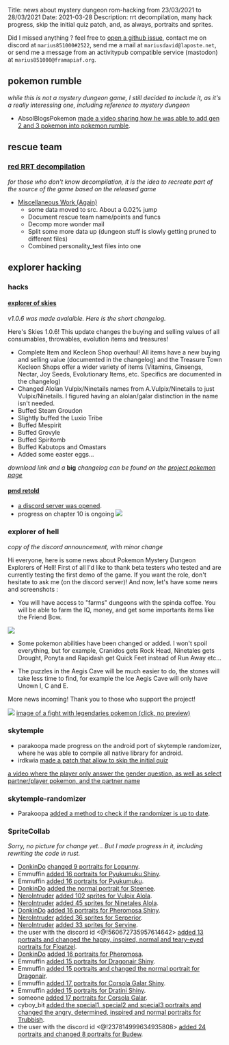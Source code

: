 Title: news about mystery dungeon rom-hacking from 23/03/2021 to 28/03/2021
Date: 2021-03-28
Description: rrt decompilation, many hack progress, skip the initial quiz patch, and, as always, portraits and sprites.


Did I missed anything ? feel free to [open a github issue](https://github.com/marius851000/pmd_hack_weekly/issues), contact me on discord at ``marius851000#2522``, send me a mail at ``mariusdavid@laposte.net``, or send me a message from an activitypub compatible service (mastodon) at ``marius851000@framapiaf.org``.

## pokemon rumble
*while this is not a mystery dungeon game, I still decided to include it, as it's a really interessing one, including reference to mystery dungeon*
- AbsolBlogsPokemon [made a video sharing how he was able to add gen 2 and 3 pokemon into pokemon rumble](https://youtu.be/AYdxhqd1RLg).

## rescue team
### [red RRT decompilation](https://github.com/pret/pmd-red)
*for those who don't know decompilation, it is the idea to recreate part of the source of the game based on the released game*
- [Miscellaneous Work (Again)](https://github.com/pret/pmd-red/pull/31)
  - some data moved to src. About a 0.02% jump
  - Document rescue team name/points and funcs
  - Decomp more wonder mail
  - Split some more data up (dungeon stuff is slowly getting pruned to different files)
  - Combined personality_test files into one

## explorer hacking
### hacks
#### [explorer of skies](https://hacks.skytemple.org/h/skies)
*v1.0.6 was made avalaible. Here is the short changelog.*

Here's Skies 1.0.6! This update changes the buying and selling values of all consumables, throwables, evolution items and treasures! 

- Complete Item and Kecleon Shop overhaul! All items have a new buying and selling value (documented in the changelog) and the Treasure Town Kecleon Shops offer a wider variety of items (Vitamins, Ginsengs, Nectar, Joy Seeds, Evolutionary Items, etc. Specifics are documented in the changelog)
- Changed Alolan Vulpix/Ninetails names from A.Vulpix/Ninetails to just Vulpix/Ninetails. I figured having an alolan/galar distinction in the name isn't needed. 
- Buffed Steam Groudon
- Slightly buffed the Luxio Tribe
- Buffed Mespirit
- Buffed Grovyle
- Buffed Spiritomb
- Buffed Kabutops and Omastars
- Added some easter eggs...

*download link and a* **big** *changelog can be found on the [project pokemon page](https://projectpokemon.org/home/forums/topic/58401-pokemon-mystery-dungeon-explorers-of-skies/)*

#### [pmd retold](https://hacks.skytemple.org/h/retold)
- [a discord server was opened](https://discord.gg/zAAVS7Kd).
- progress on chapter 10 is ongoing
![](./images/05-pmdretold.png)

### explorer of hell
*copy of the discord announcement, with minor change*

Hi everyone, here is some news about Pokemon Mystery Dungeon Explorers of Hell! First of all I'd like to thank beta testers who tested and are currently testing the first demo of the game. If you want the role, don't hesitate to ask me (on the discord server)! And now, let's have some news and screenshots : 

- You will have access to "farms" dungeons with the spinda coffee. You will be able to farm the IQ, money, and get some importants items like the Friend Bow. 

![](./images/05-hell-2.jpg)

- Some pokemon abilities have been changed or added. I won't spoil everything, but for example, Cranidos gets Rock Head, Ninetales gets Drought, Ponyta and Rapidash get Quick Feet instead of Run Away etc... 

- The puzzles in the Aegis Cave will be much easier to do, the stones will take less time to find, for example the Ice Aegis Cave will only have Unown I, C and E.

More news incoming! Thank you to those who support the project!

![](./images/05-hell-1.jpg)
[image of a fight with legendaries pokemon (click, no preview)](./images/05-hell-3.jpg)

### skytemple
- parakoopa made progress on the android port of skytemple randomizer, where he was able to compile all native library for android.
- irdkwia [made a patch that allow to skip the initial quiz](https://github.com/SkyTemple/skytemple-files/pull/96)

[a video where the player only answer the gender question, as well as select partner/player pokemon, and the partner name](https://cdn.discordapp.com/attachments/712343594568253512/824325703729938482/FastPass.mp4)

### skytemple-randomizer
- Parakoopa [added a method to check if the randomizer is up to date](https://github.com/SkyTemple/skytemple-randomizer/commit/a5901e51cebacf9b667fc3462569db809920fa69).

### SpriteCollab
*Sorry, no picture for change yet... But I made progress in it, including rewriting the code in rust.*

- [DonkinDo](https://twitter.com/DonkinDo) [changed 9 portraits for Lopunny](https://github.com/PMDCollab/SpriteCollab/commit/d35efeca33fe4dfa1780c92fe4f61d1c490b0232).
- Emmuffin [added 16 portraits for Pyukumuku Shiny](https://github.com/PMDCollab/SpriteCollab/commit/5600f75eede81a20f9094830c21847b954e2950f).
- Emmuffin [added 16 portraits for Pyukumuku](https://github.com/PMDCollab/SpriteCollab/commit/59344a28bdad6d9c880a987335f63d2805568c13).
- [DonkinDo](https://twitter.com/DonkinDo) [added the normal portrait for Steenee](https://github.com/PMDCollab/SpriteCollab/commit/9cf7afde210a860f60db7778c5bb6bdf4e2dd1c7).
- [NeroIntruder](https://twitter.com/NeroIntruder) [added 102 sprites for Vulpix Alola](https://github.com/PMDCollab/SpriteCollab/commit/40720e371f777e6453e14d136fe17ae7593cf118).
- [NeroIntruder](https://twitter.com/NeroIntruder) [added 45 sprites for Ninetales Alola](https://github.com/PMDCollab/SpriteCollab/commit/dd58006ae54baab6d47f3311d494d75e4ccf283a).
- [DonkinDo](https://twitter.com/DonkinDo) [added 16 portraits for Pheromosa Shiny](https://github.com/PMDCollab/SpriteCollab/commit/ee04d5751c809cfd04bedebabb0ea0b5f613d253).
- [NeroIntruder](https://twitter.com/NeroIntruder) [added 36 sprites for Serperior](https://github.com/PMDCollab/SpriteCollab/commit/399468fa42269287c25e217db037a119e9e5b792).
- [NeroIntruder](https://twitter.com/NeroIntruder) [added 33 sprites for Servine](https://github.com/PMDCollab/SpriteCollab/commit/f752c4989c389d57123eab3830a15aa09e88cae7).
- the user with the discord id <@!560672735957614642> [added 13 portraits and changed the happy, inspired, normal and teary-eyed portraits for Floatzel](https://github.com/PMDCollab/SpriteCollab/commit/59c92245b140d0bdce94042265dd5d10d61e3736).
- [DonkinDo](https://twitter.com/DonkinDo) [added 16 portraits for Pheromosa](https://github.com/PMDCollab/SpriteCollab/commit/9b3066dd395f9a022e4e5b612b965c6675acf26c).
- Emmuffin [added 15 portraits for Dragonair Shiny](https://github.com/PMDCollab/SpriteCollab/commit/6d49a57295200aa9ecf2014ff2e1f78d97bf95ce).
- Emmuffin [added 15 portraits and changed the normal portrait for Dragonair](https://github.com/PMDCollab/SpriteCollab/commit/6b673f7ea7f79cc9547a1b2178f377e1b2d25313).
- Emmuffin [added 17 portraits for Corsola Galar Shiny](https://github.com/PMDCollab/SpriteCollab/commit/7c6a3b56d58863cd41298fa9f44cbe8146616d17).
- Emmuffin [added 15 portraits for Dratini Shiny](https://github.com/PMDCollab/SpriteCollab/commit/1ff5f51cd7ed9a5c69c0c8c17fc2f91e768d89a6).
- someone [added 17 portraits for Corsola Galar](https://github.com/PMDCollab/SpriteCollab/commit/99a41c3c379300aefa42f95568b658c3b9986057).
- cyboy_bit [added the special1, special2 and special3 portraits and changed the angry, determined, inspired and normal portraits for Trubbish](https://github.com/PMDCollab/SpriteCollab/commit/99a41c3c379300aefa42f95568b658c3b9986057).
- the user with the discord id <@!237814999634935808> [added 24 portraits and changed 8 portraits for Budew](https://github.com/PMDCollab/SpriteCollab/commit/2d2cdbb7adc167dfcf3174dee9f0b707cb288b19).







